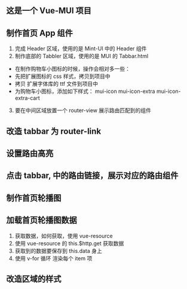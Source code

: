 ## 这是一个 Vue-MUI 项目

## 制作首页 App 组件

1. 完成 Header 区域，使用的是 Mint-UI 中的 Header 组件
2. 制作底部的 Tabbler 区域，使用的是 MUI 的 Tabbar.html

- 在制作购物车小图标的时候，操作会相对多一些：
- 先把扩展图标的 css 样式，拷贝到项目中
- 拷贝 扩展字体库的 ttf 文件到项目中
- 为购物车小图标，添加如下样式： mui-icon mui-icon-extra mui-icon-extra-cart

3. 要在中间区域放置一个 router-view 展示路由匹配到的组件

## 改造 tabbar 为 router-link

## 设置路由高亮

## 点击 tabbar, 中的路由链接，展示对应的路由组件

## 制作首页轮播图

## 加载首页轮播图数据

1. 获取数据，如何获取，使用 vue-resource
2. 使用 vue-resource 的 this.\$http.get 获取数据
3. 获取到的数据要保存到 this.data 身上
4. 使用 v-for 循环 渲染每个 item 项

## 改造区域的样式
